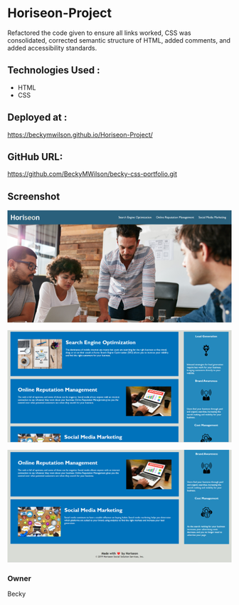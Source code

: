 # Horiseon-Project
Refactored the code given to ensure all links worked, CSS was consolidated, corrected semantic structure of HTML, added comments, and added accessibility standards. 

## Technologies Used : 
* HTML 
* CSS 

## Deployed at : 

 https://beckymwilson.github.io/Horiseon-Project/

 ## GitHub URL: 
https://github.com/BeckyMWilson/becky-css-portfolio.git


## Screenshot 

![Landing Page](https://github.com/BeckyMWilson/Horiseon-Project/blob/main/assets/images/Screenshot1_HoriseonProject.png)

![Next Page](https://github.com/BeckyMWilson/Horiseon-Project/blob/main/assets/images/Screenshot2_HoriseonProject.png)

![Last/Bottom Page](https://github.com/BeckyMWilson/Horiseon-Project/blob/main/assets/images/Screenshot3_HoriseonProject.png)

### Owner 
Becky 

